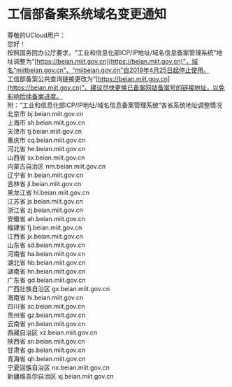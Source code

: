 

# 工信部备案系统域名变更通知

尊敬的UCloud用户：  
您好！  
按照国务院办公厅要求，“工业和信息化部ICP/IP地址/域名信息备案管理系统”地址调整为“[https://beian.miit.gov.cn](https://beian.miit.gov.cn)"，域名“miitbeian.gov.cn"、“miibeian.gov.cn"自2019年4月25日起停止使用。  
工信部备案公共查询链接更改为“[https://beian.miit.gov.cn](https://beian.miit.gov.cn)”，建议尽快更换已备案网站备案号的链接地址，以免影响后续备案进度。  
附：“工业和信息化部ICP/IP地址/域名信息备案管理系统”各省系统地址调整情况  
北京市 bj.beian.miit.gov.cn  
上海市 sh.beian.miit.gov.cn  
天津市 tj.beian.miit.gov.cn  
重庆市 cq.beian.miit.gov.cn  
河北省 he.beian.miit.gov.cn  
山西省 sx.beian.miit.gov.cn  
内蒙古自治区 nm.beian.miit.gov.cn  
辽宁省 ln.beian.miit.gov.cn  
吉林省 jl.beian.miit.gov.cn  
黑龙江省 hl.beian.miit.gov.cn  
江苏省 js.beian.miit.gov.cn  
浙江省 zj.beian.miit.gov.cn  
安徽省 ah.beian.miit.gov.cn  
福建省 fj.beian.miit.gov.cn  
江西省 jx.beian.miit.gov.cn  
山东省 sd.beian.miit.gov.cn  
河南省 ha.beian.miit.gov.cn  
湖北省 hb.beian.miit.gov.cn  
湖南省 hn.beian.miit.gov.cn  
广东省 gd.beian.miit.gov.cn  
广西壮族自治区 gx.beian.miit.gov.cn  
海南省 hi.beian.miit.gov.cn  
四川省 sc.beian.miit.gov.cn  
贵州省 gz.beian.miit.gov.cn  
云南省 yn.beian.miit.gov.cn  
西藏自治区 xz.beian.miit.gov.cn  
陕西省 sn.beian.miit.gov.cn  
甘肃省 gs.beian.miit.gov.cn  
青海省 qh.beian.miit.gov.cn  
宁夏回族自治区 nx.beian.miit.gov.cn  
新疆维吾尔自治区 xj.beian.miit.gov.cn
